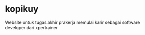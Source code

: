 # kopikuy
Website untuk tugas akhir prakerja memulai karir sebagai software developer dari xpertrainer
